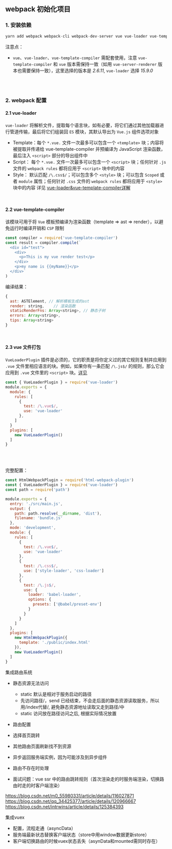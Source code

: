 ## webpack 初始化项目
### 1. 安装依赖
```js
yarn add webpack webpack-cli webpack-dev-server vue vue-loader vue-template-compiler style-loader css-loader @babel/core babel-loader @babel/preset-env html-webpack-plugin
```
注意点：
- `vue`、`vue-loader`、`vue-template-compiler` 需配套使用，注意 `vue-template-compiler` 和 `vue` 版本需保持一致（如用 `vue-server-renderer` 版本也需要保持一致），这里选择的版本是 *2.6.11*, `vue-loader` 选择 *15.9.0*

<br>
<br>

### 2. webpack 配置
#### 2.1 vue-loader
`vue-loader` 将解析文件，提取每个语言块，如有必要，将它们通过其他加载器进行管道传输，最后将它们组装回 `ES` 模块，其默认导出为 `Vue.js` 组件选项对象
- Template：每个 `*.vue.` 文件一次最多可以包含一个 `<template>` 块；内容将被提取并传递给 vue-template-compiler 并预编译为 JavaScript 渲染函数，最后注入 `<script>` 部分的导出组件中
- Script： 每个 `*.vue.` 文件一次最多可以包含一个 `<script>` 块；任何针对 `.js` 文件的 `webpack rules` 都将应用于 `<script>` 块中的内容
- Style： 默认匹配 `/\.css$/`；可以包含多个 `<style>` 块；可以包含 `Scoped` 或者 `module` 属性；任何针对 `.css` 文件的 `webpack rules` 都将应用于 `<style>` 块中的内容
详见 [vue-loader&vue-template-compiler详解](https://zhuanlan.zhihu.com/p/114239056)
<br>

#### 2.2 vue-template-compiler
该模块可用于将 `Vue` 模板预编译为渲染函数（template => ast => render），以避免运行时编译开销和 `CSP` 限制
```js
const compiler = require('vue-template-compiler')
const result = compiler.compile(`
  <div id="test">
    <div>
      <p>This is my vue render test</p>
    </div>
    <p>my name is {{myName}}</p>
  </div>`
)
```

编译结果：
```js
{
  ast: ASTElement, // 解析模板生成的ast
  render: string,    // 渲染函数
  staticRenderFns: Array<string>, // 静态子树
  errors: Array<string>,
  tips: Array<string>
}
```
<br>


#### 2.3 vue 文件打包
`VueLoaderPlugin` 插件是必须的，它的职责是将你定义过的其它规则复制并应用到 `.vue` 文件里相应语言的块。例如，如果你有一条匹配 `/\.js$/` 的规则，那么它会应用到 `.vue` 文件里的 `<script>` 块。[详见](https://vue-loader.vuejs.org/zh/guide/#%E6%89%8B%E5%8A%A8%E8%AE%BE%E7%BD%AE)
```js
const { VueLoaderPlugin } = require('vue-loader')
module.exports = {
  module: {
    rules: [
      {
        test: /\.vue$/,
        use: 'vue-loader'
      },
    ]
  }
  plugins: [
    new VueLoaderPlugin()
  ]
}
```


<br>
<br>

完整配置：
```js
const HtmlWebpackPlugin = require('html-webpack-plugin')
const { VueLoaderPlugin } = require('vue-loader')
const path = require('path')

module.exports = {
  entry: './src/main.js',
  output: {
    path: path.resolve(__dirname, 'dist'),
    filename: 'bundle.js'
  },
  mode: 'development',
  module: {
    rules: [
      {
        test: /\.vue$/,
        use: 'vue-loader'
      },
      {
        test: /\.css$/,
        use: ['style-loader', 'css-loader']
      },
      {
        test: /\.js$/,
        use: {
          loader: 'babel-loader',
          options: {
            presets: ['@babel/preset-env']
          }
        }
      }
    ]
  },
  plugins: [
    new HtmlWebpackPlugin({
      template: './public/index.html'
    }),
    new VueLoaderPlugin()
  ]
}
```



集成路由系统
- 静态资源无法访问
  - static 默认是相对于服务启动的路径
  - 先访问路径/，send 已经结束，不会走后面的静态资源读取服务，所以用/index代替/, 避免静态资源地址读取又走到路径/中
  - static 访问放在路径访问之后, 根据实际情况放置

- 路由配置
- 选择首页跳转
- 其他路由页面刷新找不到资源
- 异步返回服务端实例，因为可能涉及到异步组件
- 路由不存在时处理
- 面试问题：vue ssr 中的路由跳转规则（首次渲染走的时服务端渲染，切换路由时走的时客户端渲染）

https://blog.csdn.net/m0_55980331/article/details/116027871
https://blog.csdn.net/qq_34425377/article/details/120966667
https://blog.csdn.net/intrwins/article/details/125384393


集成vuex
- 配置，流程走通（asyncData）
- 服务端最新状态替换客户端状态（store中用window数据更新store）
- 客户端切换路由的时候vuex状态丢失（asynData和mounted需同时存在）